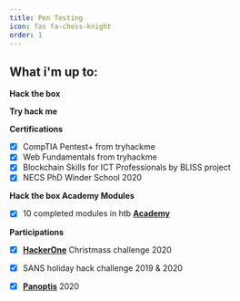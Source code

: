 ```yaml
---
title: Pen Testing
icon: fas fa-chess-knight
order: 1
---
```

<h2 data-toc-skip>What i'm up to:</h2> 

**Hack the box**

<script src="https://www.hackthebox.eu/badge/12253"></script>

**Try hack me**

<script src="https://tryhackme.com/badge/5911"></script>

**Certifications**

- [x] CompTIA Pentest+ from tryhackme
- [x] Web Fundamentals from tryhackme
- [x] Blockchain Skills for ICT Professionals by BLISS project
- [x] NECS PhD Winder School 2020

**Hack the box Academy Modules**
- [x] 10 completed modules in htb [**Academy**](https://drive.google.com/file/d/1XSIA2HISxLggPuUaMeACUAv0nycR6LKc/view?usp=sharing)

**Participations**
- [x] [**HackerOne**](https://drive.google.com/file/d/1O7l6H-XBDTC16DuphLTF-Ovh8N0ShIaa/view?usp=sharing) Christmass challenge 2020
- [x] SANS holiday hack challenge 2019 & 2020
- [x] [**Panoptis**](https://drive.google.com/file/d/18ivhKsH4Ck9p7WGIabkTA45v5i_vYEA0/view?usp=sharing) 2020

